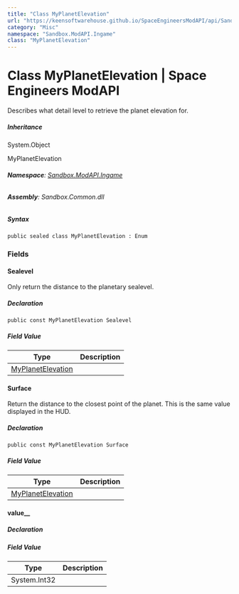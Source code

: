 ```yaml
---
title: "Class MyPlanetElevation"
url: "https://keensoftwarehouse.github.io/SpaceEngineersModAPI/api/Sandbox.ModAPI.Ingame.MyPlanetElevation.html"
category: "Misc"
namespace: "Sandbox.ModAPI.Ingame"
class: "MyPlanetElevation"
---
```


# Class MyPlanetElevation | Space Engineers ModAPI

Describes what detail level to retrieve the planet elevation for.

##### Inheritance

System.Object

MyPlanetElevation

###### **Namespace**: [Sandbox.ModAPI.Ingame](https://keensoftwarehouse.github.io/SpaceEngineersModAPI/api/Sandbox.ModAPI.Ingame.html)

###### **Assembly**: Sandbox.Common.dll

##### Syntax

```
public sealed class MyPlanetElevation : Enum
```

### Fields

#### Sealevel

Only return the distance to the planetary sealevel.

##### Declaration

```
public const MyPlanetElevation Sealevel
```

##### Field Value

| Type | Description |
| --- | --- |
| [MyPlanetElevation](https://keensoftwarehouse.github.io/SpaceEngineersModAPI/api/Sandbox.ModAPI.Ingame.MyPlanetElevation.html) |     |

#### Surface

Return the distance to the closest point of the planet. This is the same value displayed in the HUD.

##### Declaration

```
public const MyPlanetElevation Surface
```

##### Field Value

| Type | Description |
| --- | --- |
| [MyPlanetElevation](https://keensoftwarehouse.github.io/SpaceEngineersModAPI/api/Sandbox.ModAPI.Ingame.MyPlanetElevation.html) |     |

#### value\_\_

##### Declaration

##### Field Value

| Type | Description |
| --- | --- |
| System.Int32 |     |